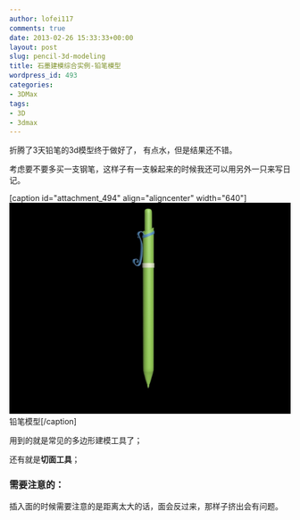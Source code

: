 ```yaml
---
author: lofei117
comments: true
date: 2013-02-26 15:33:33+00:00
layout: post
slug: pencil-3d-modeling
title: 石墨建模综合实例-铅笔模型
wordpress_id: 493
categories:
- 3DMax
tags:
- 3D
- 3dmax
---
```


折腾了3天铅笔的3d模型终于做好了， 有点水，但是结果还不错。

考虑要不要多买一支钢笔，这样子有一支躲起来的时候我还可以用另外一只来写日记。

[caption id="attachment_494" align="aligncenter" width="640"][![铅笔模型](/assets/images/2013/02/pencil.jpg)](/assets/images/2013/02/pencil.jpg) 铅笔模型[/caption]



用到的就是常见的多边形建模工具了；

还有就是**切面工具**；


### 需要注意的：


插入面的时候需要注意的是距离太大的话，面会反过来，那样子挤出会有问题。
